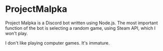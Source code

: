 # ProjectMalpka
Project Malpka is a Discord bot written using Node.js.
The most important function of the bot is selecting a random game, using Steam API, which I won't play.

I don't like playing computer games. It's immature.
